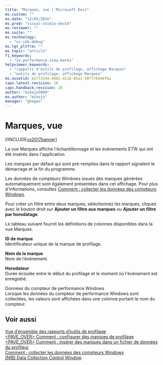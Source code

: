 ```yaml
---
title: "Marques, vue | Microsoft Docs"
ms.custom: ""
ms.date: "12/05/2016"
ms.prod: "visual-studio-dev14"
ms.reviewer: ""
ms.suite: ""
ms.technology: 
  - "vs-ide-debug"
ms.tgt_pltfrm: ""
ms.topic: "article"
f1_keywords: 
  - "vs.performance.view.marks"
helpviewer_keywords: 
  - "rapports d'outils de profilage, affichage Marques"
  - "outils de profilage, affichage Marques"
ms.assetid: b2773344-8081-4116-85a1-58f770448f6a
caps.latest.revision: 18
caps.handback.revision: 18
author: "mikejo5000"
ms.author: "mikejo"
manager: "ghogen"
---
```

# Marques, vue
[!INCLUDE[vs2017banner](../code-quality/includes/vs2017banner.md)]

La vue Marques affiche l'échantillonnage et les événements ETW qui ont été insérés dans l'application.  
  
 Les marques par défaut qui sont pré\-remplies dans le rapport signalent le démarrage et la fin du programme.  
  
 Les données de compteurs Windows issues des marques générées automatiquement sont également présentées dans cet affichage.  Pour plus d'informations, consultez [Comment : collecter les données des compteurs Windows](../profiling/how-to-collect-windows-counter-data.md).  
  
 Pour créer un filtre entre deux marques, sélectionnez les marques, cliquez avec le bouton droit sur **Ajouter un filtre aux marques** ou **Ajouter un filtre par horodatage**.  
  
 Le tableau suivant fournit les définitions de colonnes disponibles dans la vue Marques.  
  
 **ID de marque**  
 Identificateur unique de la marque de profilage.  
  
 **Nom de la marque**  
 Nom de l’événement.  
  
 **Horodateur**  
 Durée écoulée entre le début du profilage et le moment où l'évènement est enregistré.  
  
 Données du compteur de performance Windows  
 Lorsque les données du compteur de performance Windows sont collectées, les valeurs sont affichées dans une colonne portant le nom du compteur.  
  
## Voir aussi  
 [Vue d’ensemble des rapports d’outils de profilage](../profiling/performance-report-overview.md)   
 [\<PAVE\_OVER\> Comment : configurer des marques de profilage](../Topic/%3CPAVE_OVER%3E%20How%20to:%20Configure%20Profiling%20Marks.md)   
 [\<PAVE\_OVER\> Comment : insérer des marques dans un fichier de données du profileur](../Topic/%3CPAVE_OVER%3E%20How%20to:%20Insert%20Marks%20in%20a%20Profiler%20Data%20File.md)   
 [Comment : collecter les données des compteurs Windows](../profiling/how-to-collect-windows-counter-data.md)   
 [&#91;NIB&#93; Data Collection Control Window](http://msdn.microsoft.com/fr-fr/98d740d8-459f-4605-bf04-fb17aafaaa8f)